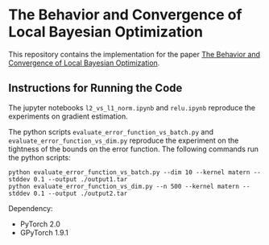 # The Behavior and Convergence of Local Bayesian Optimization

This repository contains the implementation for the paper [The Behavior and Convergence of Local Bayesian Optimization](https://arxiv.org/abs/2305.15349).

## Instructions for Running the Code
The jupyter notebooks `l2_vs_l1_norm.ipynb` and `relu.ipynb` reproduce the experiments on gradient estimation.

The python scripts `evaluate_error_function_vs_batch.py` and `evaluate_error_function_vs_dim.py` reproduce the experiment on the tightness of the bounds on the error function.
The following commands run the python scripts:
```
python evaluate_error_function_vs_batch.py --dim 10 --kernel matern --stddev 0.1 --output ./output1.tar
python evaluate_error_function_vs_dim.py --n 500 --kernel matern --stddev 0.1 --output ./output2.tar
```

Dependency:
- PyTorch 2.0
- GPyTorch 1.9.1
